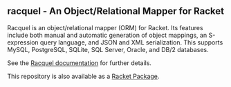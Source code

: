 ## racquel - An Object/Relational Mapper for Racket

Racquel is an object/relational mapper (ORM) for Racket. Its features include both manual and automatic 
generation of object mappings, an S-expression query language, and JSON and XML serialization. This 
supports MySQL, PostgreSQL, SQLite, SQL Server, Oracle, and DB/2 databases.

See the [Racquel documentation](http://pkg-build.racket-lang.org/doc/racquel/index.html)
for further details.

This repository is also available as a [Racket Package](http://pkgs.racket-lang.org).

